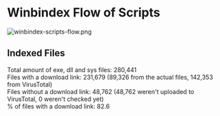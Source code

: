 # Winbindex Flow of Scripts

![winbindex-scripts-flow.png](winbindex-scripts-flow.png)

## Indexed Files

<!--FileStats-->
Total amount of exe, dll and sys files: 280,441  
Files with a download link: 231,679 (89,326 from the actual files, 142,353 from VirusTotal)  
Files without a download link: 48,762 (48,762 weren't uploaded to VirusTotal, 0 weren't checked yet)  
% of files with a download link: 82.6  
<!--/FileStats-->
